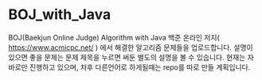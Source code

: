 # BOJ_with_Java
BOJ(Baekjun Online Judge) Algorithm with Java
백준 온라인 저지( https://www.acmicpc.net/ ) 에서
해결한 알고리즘 문제들을 업로드합니다.
설명이 있으면 좋을 문제는 문제 제목을 누르면 써둔 별도의 설명을 볼 수 있습니다.
현재는 자바로만 진행하고 있으며, 차후 다른언어로 하게될때는 repo를 따로 만들 계획입니다.
